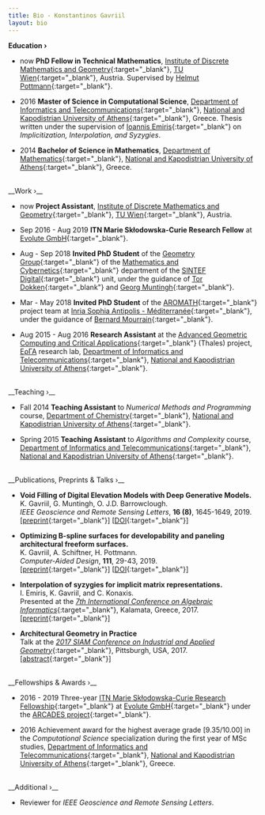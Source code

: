 ```yaml
---
title: Bio - Konstantinos Gavriil
layout: bio
---
```


__Education &rsaquo;__

- <span class="darkdate">now</span> __PhD Fellow in Technical Mathematics__, [Institute of Discrete Mathematics and Geometry](http://www.dmg.tuwien.ac.at/){:target="_blank"}, [TU Wien](https://www.tuwien.ac.at/en/){:target="_blank"}, Austria. Supervised by [Helmut Pottmann](http://www.dmg.tuwien.ac.at/pottmann/){:target="_blank"}.

- <span class="darkdate">2016</span> __Master of Science in Computational Science__, [Department of Informatics and Telecommunications](http://www.di.uoa.gr/eng){:target="_blank"}, [National and Kapodistrian University of Athens](http://en.uoa.gr/){:target="_blank"}, Greece. Thesis written under the supervision of [Ioannis Emiris](http://cgi.di.uoa.gr/~emiris/index-eng.html){:target="_blank"} on *Implicitization, Interpolation, and Syzygies*.

- <span class="darkdate">2014</span> __Bachelor of Science in Mathematics__, [Department of Mathematics](http://noether.math.uoa.gr/){:target="_blank"}, [National and Kapodistrian University of Athens](http://en.uoa.gr/){:target="_blank"}, Greece.

<br>
__Work &rsaquo;__

- <span class="darkdate">now</span> __Project Assistant__, [Institute of Discrete Mathematics and Geometry](http://www.dmg.tuwien.ac.at/){:target="_blank"}, [TU Wien](https://www.tuwien.ac.at/en/){:target="_blank"}, Austria.

- <span class="darkdate">Sep 2016 - Aug 2019</span> __ITN Marie Skłodowska-Curie Research Fellow__ at [Evolute GmbH](https://www.evolute.at/){:target="_blank"}.

- <span class="darkdate">Aug - Sep 2018</span> __Invited PhD Student__ of the [Geometry Group](https://www.sintef.no/en/digital/applied-mathematics/geometry/){:target="_blank"} of the [Mathematics and Cybernetics](https://www.sintef.no/en/digital/applied-mathematics/){:target="_blank"} department of the [SINTEF Digital](https://www.sintef.no/en/digital/){:target="_blank"} unit, under the guidance of [Tor Dokken](https://www.sintef.no/en/all-employees/employee/?empId=462){:target="_blank"} and [Georg Muntingh](https://www.sintef.no/en/all-employees/employee/?empId=4910){:target="_blank"}.

- <span class="darkdate">Mar - May 2018</span> __Invited PhD Student__ of the [AROMATH](https://team.inria.fr/aromath/){:target="_blank"} project team at [Inria Sophia Antipolis - Méditerranée](https://www.inria.fr/en/centre/sophia){:target="_blank"}, under the guidance of [Bernard Mourrain](http://www-sop.inria.fr/members/Bernard.Mourrain/){:target="_blank"}.

- <span class="darkdate">Aug 2015 - Aug 2016</span> __Research Assistant__ at the [Advanced Geometric Computing and Critical Applications](http://geomcomp.di.uoa.gr/){:target="_blank"} (Thales) project, [ΕρΓΑ](http://erga.di.uoa.gr/) research lab, [Department of Informatics and Telecommunications](http://www.di.uoa.gr/eng){:target="_blank"}, [National and Kapodistrian University of Athens](http://en.uoa.gr/){:target="_blank"}.

<br>
__Teaching &rsaquo;__

- <span class="darkdate">Fall 2014</span> __Teaching Assistant__ to *Numerical Methods and Programming* course, [Department of Chemistry](http://www.chem.uoa.gr/){:target="_blank"}, [National and Kapodistrian University of Athens](http://en.uoa.gr/){:target="_blank"}.

- <span class="darkdate">Spring 2015</span> __Teaching Assistant__ to *Algorithms and Complexity* course, [Department of Informatics and Telecommunications](http://www.di.uoa.gr/eng){:target="_blank"}, [National and Kapodistrian University of Athens](http://en.uoa.gr/){:target="_blank"}.

<br>
__Publications, Preprints & Talks &rsaquo;__

- __Void Filling of Digital Elevation Models with Deep Generative Models.__<br>
K. Gavriil, G. Muntingh, O. J.D. Barrowclough.<br>
_IEEE Geoscience and Remote Sensing Letters_, __16 (8)__, 1645-1649, 2019.<br>
[[preprint](https://arxiv.org/abs/1811.12693){:target="_blank"}] [[DOI](https://doi.org/10.1109/LGRS.2019.2902222){:target="_blank"}]

- __Optimizing B-spline surfaces for developability and paneling architectural freeform surfaces.__<br>
K. Gavriil, A. Schiftner, H. Pottmann.<br>
_Computer-Aided Design_, __111__, 29-43, 2019.<br>
[[preprint](https://arxiv.org/abs/1808.07560){:target="_blank"}] [[DOI](https://doi.org/10.1016/j.cad.2019.01.006){:target="_blank"}]

- __Interpolation of syzygies for implicit matrix representations.__<br>
I. Emiris, K. Gavriil, and C. Konaxis.<br>
Presented at the [*7th International Conference on Algebraic Informatics*](http://www.cargo.wlu.ca/CAI2017/){:target="_blank"}, Kalamata, Greece, 2017. [[preprint](https://hal.inria.fr/hal-01421866){:target="_blank"}]

- __Architectural Geometry in Practice__<br>
Talk at the [*2017 SIAM Conference on Industrial and Applied Geometry*](http://www.siam.org/meetings/gd17/){:target="_blank"}, Pittsburgh, USA, 2017. [[abstract](http://meetings.siam.org/sess/dsp_talk.cfm?p=87538){:target="_blank"}]

<br>
__Fellowships & Awards &rsaquo;__

- <span class="darkdate">2016 - 2019</span> Three-year [ITN Marie Skłodowska-Curie Research Fellowship](http://cordis.europa.eu/project/rcn/198309_en.html){:target="_blank"} at [Evolute GmbH](https://www.evolute.at/){:target="_blank"} under the [ARCADES project](http://arcades-network.eu/){:target="_blank"}.  

- <span class="darkdate">2016</span> Achievement award for the highest average grade [9.35/10.00] in the *Computational Science* specialization during the first year of MSc studies, [Department of Informatics and Telecommunications](http://www.di.uoa.gr/eng){:target="_blank"}, [National and Kapodistrian University of Athens](http://en.uoa.gr/){:target="_blank"}, Greece.

<br>
__Additional &rsaquo;__

- Reviewer for _IEEE Geoscience and Remote Sensing Letters_.
